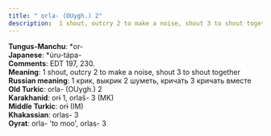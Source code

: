 ```yaml
---
title: " orla- (OUygh.) 2"
description:  1 shout, outcry 2 to make a noise, shout 3 to shout together
---
```


<strong>Tungus-Manchu</strong>:  *or-<br>
<strong>Japanese</strong>:  *úru-tápa-<br>
<strong>Comments</strong>:  EDT 197, 230.<br>
<strong>Meaning</strong>:  1 shout, outcry 2 to make a noise, shout 3 to shout together<br>
<strong>Russian meaning</strong>:  1 крик, выкрик 2 шуметь, кричать 3 кричать вместе<br>
<strong>Old Turkic</strong>:  orla- (OUygh.) 2<br>
<strong>Karakhanid</strong>:  orɨ 1, orlaš- 3 (MK)<br>
<strong>Middle Turkic</strong>:  orɨ (IM)<br>
<strong>Khakassian</strong>:  orlas- 3<br>
<strong>Oyrat</strong>:  orla- 'to moo', orlas- 3<br>


